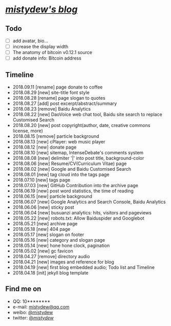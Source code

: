 # [_mistydew's blog_](https://mistydew.github.io)

## Todo
- [ ] add avatar, bio...
- [ ] increase the display width
- [ ] The anatomy of bitcoin v0.12.1 source
- [ ] add donate info: Bitcoin address

## Timeline
* 2018.09.11 [rename] page donate to coffee
* 2018.08.29 [new] site-title font style
* 2018.08.28 [rename] page slogan to quotes
* 2018.08.27 [add] post excerpt/abstract/summary
* 2018.08.23 [remove] Baidu Analytics
* 2018.08.22 [new] DaoVoice web chat tool, Baidu site search to replace Customised Search
* 2018.08.20 [new] post copyright(author, date, creative commons license, more)
* 2018.08.15 [remove] particle background
* 2018.08.13 [new] cPlayer: web music player
* 2018.08.12 [new] donate page
* 2018.08.10 [new] sitemap, IntenseDebate's comments system
* 2018.08.08 [new] delimiter '|' into post title, background-color
* 2018.08.06 [new] Resume/CV(Curriculum Vitae) page
* 2018.08.02 [new] Google and Baidu Customised Search
* 2018.08.01 [new] tag cloud into the tags page
* 2018.07.10 [new] tags page
* 2018.07.03 [new] GitHub Contribution into the archive page
* 2018.06.19 [new] post word statistics, the time of reading
* 2018.06.15 [new] particle background
* 2018.06.07 [new] Google Analytics and Search Console, Baidu Analytics
* 2018.06.06 [new] sticky post
* 2018.06.04 [new] busuanzi analytics: hits, visitors and pageviews
* 2018.05.22 [new] robots.txt: Allow Baiduspider and Googlebot
* 2018.05.21 [new] archive page
* 2018.05.18 [new] 404 page
* 2018.05.17 [new] slogan on footer
* 2018.05.16 [new] category and slogan page
* 2018.05.14 [new] hone hone clock, pagination
* 2018.05.02 [new] gc favicon
* 2018.04.27 [remove] directory audio
* 2018.04.21 [new] images and reference for blog
* 2018.04.19 [new] first blog embedded audio; Todo list and Timeline
* 2018.04.18 [init] jekyll blog template

## Find me on

* QQ: 10********
* e-mail: mistydew@qq.com
* weibo: [@mistydew](https://weibo.com/mistydew)
* twitter: [@_mistydew_](https://twitter.com/_mistydew_)
